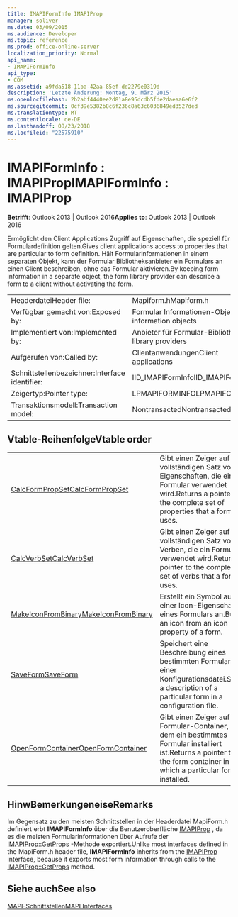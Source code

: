 ```yaml
---
title: IMAPIFormInfo IMAPIProp
manager: soliver
ms.date: 03/09/2015
ms.audience: Developer
ms.topic: reference
ms.prod: office-online-server
localization_priority: Normal
api_name:
- IMAPIFormInfo
api_type:
- COM
ms.assetid: a9fda518-11ba-42aa-85ef-dd2279e0319d
description: 'Letzte Änderung: Montag, 9. März 2015'
ms.openlocfilehash: 2b2abf4440ee2d81a8e95dcdb5fde2daeaa6e6f2
ms.sourcegitcommit: 0cf39e5382b8c6f236c8a63c6036849ed3527ded
ms.translationtype: MT
ms.contentlocale: de-DE
ms.lasthandoff: 08/23/2018
ms.locfileid: "22575910"
---
```

# <a name="imapiforminfo--imapiprop"></a><span data-ttu-id="1ebfd-103">IMAPIFormInfo : IMAPIProp</span><span class="sxs-lookup"><span data-stu-id="1ebfd-103">IMAPIFormInfo : IMAPIProp</span></span>

  
  
<span data-ttu-id="1ebfd-104">**Betrifft**: Outlook 2013 | Outlook 2016</span><span class="sxs-lookup"><span data-stu-id="1ebfd-104">**Applies to**: Outlook 2013 | Outlook 2016</span></span> 
  
<span data-ttu-id="1ebfd-105">Ermöglicht den Client Applications Zugriff auf Eigenschaften, die speziell für Formulardefinition gelten.</span><span class="sxs-lookup"><span data-stu-id="1ebfd-105">Gives client applications access to properties that are particular to form definition.</span></span> <span data-ttu-id="1ebfd-106">Hält Formularinformationen in einem separaten Objekt, kann der Formular Bibliotheksanbieter ein Formulars an einen Client beschreiben, ohne das Formular aktivieren.</span><span class="sxs-lookup"><span data-stu-id="1ebfd-106">By keeping form information in a separate object, the form library provider can describe a form to a client without activating the form.</span></span>
  
|||
|:-----|:-----|
|<span data-ttu-id="1ebfd-107">Headerdatei</span><span class="sxs-lookup"><span data-stu-id="1ebfd-107">Header file:</span></span>  <br/> |<span data-ttu-id="1ebfd-108">Mapiform.h</span><span class="sxs-lookup"><span data-stu-id="1ebfd-108">Mapiform.h</span></span>  <br/> |
|<span data-ttu-id="1ebfd-109">Verfügbar gemacht von:</span><span class="sxs-lookup"><span data-stu-id="1ebfd-109">Exposed by:</span></span>  <br/> |<span data-ttu-id="1ebfd-110">Formular Informationen-Objekte</span><span class="sxs-lookup"><span data-stu-id="1ebfd-110">Form information objects</span></span>  <br/> |
|<span data-ttu-id="1ebfd-111">Implementiert von:</span><span class="sxs-lookup"><span data-stu-id="1ebfd-111">Implemented by:</span></span>  <br/> |<span data-ttu-id="1ebfd-112">Anbieter für Formular-Bibliothek</span><span class="sxs-lookup"><span data-stu-id="1ebfd-112">Form library providers</span></span>  <br/> |
|<span data-ttu-id="1ebfd-113">Aufgerufen von:</span><span class="sxs-lookup"><span data-stu-id="1ebfd-113">Called by:</span></span>  <br/> |<span data-ttu-id="1ebfd-114">Clientanwendungen</span><span class="sxs-lookup"><span data-stu-id="1ebfd-114">Client applications</span></span>  <br/> |
|<span data-ttu-id="1ebfd-115">Schnittstellenbezeichner:</span><span class="sxs-lookup"><span data-stu-id="1ebfd-115">Interface identifier:</span></span>  <br/> |<span data-ttu-id="1ebfd-116">IID_IMAPIFormInfo</span><span class="sxs-lookup"><span data-stu-id="1ebfd-116">IID_IMAPIFormInfo</span></span>  <br/> |
|<span data-ttu-id="1ebfd-117">Zeigertyp:</span><span class="sxs-lookup"><span data-stu-id="1ebfd-117">Pointer type:</span></span>  <br/> |<span data-ttu-id="1ebfd-118">LPMAPIFORMINFO</span><span class="sxs-lookup"><span data-stu-id="1ebfd-118">LPMAPIFORMINFO</span></span>  <br/> |
|<span data-ttu-id="1ebfd-119">Transaktionsmodell:</span><span class="sxs-lookup"><span data-stu-id="1ebfd-119">Transaction model:</span></span>  <br/> |<span data-ttu-id="1ebfd-120">Nontransacted</span><span class="sxs-lookup"><span data-stu-id="1ebfd-120">Nontransacted</span></span>  <br/> |
   
## <a name="vtable-order"></a><span data-ttu-id="1ebfd-121">Vtable-Reihenfolge</span><span class="sxs-lookup"><span data-stu-id="1ebfd-121">Vtable order</span></span>

|||
|:-----|:-----|
|[<span data-ttu-id="1ebfd-122">CalcFormPropSet</span><span class="sxs-lookup"><span data-stu-id="1ebfd-122">CalcFormPropSet</span></span>](imapiforminfo-calcformpropset.md) <br/> |<span data-ttu-id="1ebfd-123">Gibt einen Zeiger auf den vollständigen Satz von Eigenschaften, die einem Formular verwendet wird.</span><span class="sxs-lookup"><span data-stu-id="1ebfd-123">Returns a pointer to the complete set of properties that a form uses.</span></span>  <br/> |
|[<span data-ttu-id="1ebfd-124">CalcVerbSet</span><span class="sxs-lookup"><span data-stu-id="1ebfd-124">CalcVerbSet</span></span>](imapiforminfo-calcverbset.md) <br/> |<span data-ttu-id="1ebfd-125">Gibt einen Zeiger auf den vollständigen Satz von Verben, die ein Formular verwendet wird.</span><span class="sxs-lookup"><span data-stu-id="1ebfd-125">Returns a pointer to the complete set of verbs that a form uses.</span></span>  <br/> |
|[<span data-ttu-id="1ebfd-126">MakeIconFromBinary</span><span class="sxs-lookup"><span data-stu-id="1ebfd-126">MakeIconFromBinary</span></span>](imapiforminfo-makeiconfrombinary.md) <br/> |<span data-ttu-id="1ebfd-127">Erstellt ein Symbol aus einer Icon-Eigenschaft eines Formulars an.</span><span class="sxs-lookup"><span data-stu-id="1ebfd-127">Builds an icon from an icon property of a form.</span></span>  <br/> |
|[<span data-ttu-id="1ebfd-128">SaveForm</span><span class="sxs-lookup"><span data-stu-id="1ebfd-128">SaveForm</span></span>](imapiforminfo-saveform.md) <br/> |<span data-ttu-id="1ebfd-129">Speichert eine Beschreibung eines bestimmten Formulars in einer Konfigurationsdatei.</span><span class="sxs-lookup"><span data-stu-id="1ebfd-129">Saves a description of a particular form in a configuration file.</span></span>  <br/> |
|[<span data-ttu-id="1ebfd-130">OpenFormContainer</span><span class="sxs-lookup"><span data-stu-id="1ebfd-130">OpenFormContainer</span></span>](imapiforminfo-openformcontainer.md) <br/> |<span data-ttu-id="1ebfd-131">Gibt einen Zeiger auf den Formular-Container, in dem ein bestimmtes Formular installiert ist.</span><span class="sxs-lookup"><span data-stu-id="1ebfd-131">Returns a pointer to the form container in which a particular form is installed.</span></span>  <br/> |
   
## <a name="remarks"></a><span data-ttu-id="1ebfd-132">HinwBemerkungeneise</span><span class="sxs-lookup"><span data-stu-id="1ebfd-132">Remarks</span></span>

<span data-ttu-id="1ebfd-133">Im Gegensatz zu den meisten Schnittstellen in der Headerdatei MapiForm.h definiert erbt **IMAPIFormInfo** über die Benutzeroberfläche [IMAPIProp](imapipropiunknown.md) , da es die meisten Formularinformationen über Aufrufe der [IMAPIProp::GetProps](imapiprop-getprops.md) -Methode exportiert.</span><span class="sxs-lookup"><span data-stu-id="1ebfd-133">Unlike most interfaces defined in the MapiForm.h header file, **IMAPIFormInfo** inherits from the [IMAPIProp](imapipropiunknown.md) interface, because it exports most form information through calls to the [IMAPIProp::GetProps](imapiprop-getprops.md) method.</span></span> 
  
## <a name="see-also"></a><span data-ttu-id="1ebfd-134">Siehe auch</span><span class="sxs-lookup"><span data-stu-id="1ebfd-134">See also</span></span>



[<span data-ttu-id="1ebfd-135">MAPI-Schnittstellen</span><span class="sxs-lookup"><span data-stu-id="1ebfd-135">MAPI Interfaces</span></span>](mapi-interfaces.md)


